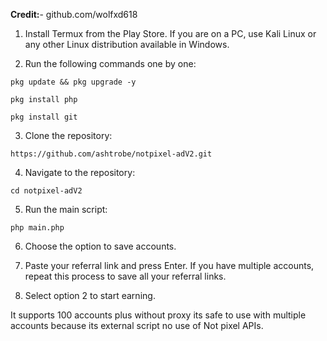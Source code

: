 **Credit:**- github.com/wolfxd618

1. Install Termux from the Play Store. If you are on a PC, use Kali Linux or any other Linux distribution available in Windows.

2. Run the following commands one by one:
```
pkg update && pkg upgrade -y
```
```
pkg install php
```
```
pkg install git
```
3. Clone the repository:
```
https://github.com/ashtrobe/notpixel-adV2.git
```
4. Navigate to the repository:
```
cd notpixel-adV2
```
5. Run the main script:
```
php main.php
```
6. Choose the option to save accounts.

7. Paste your referral link and press Enter. If you have multiple accounts, repeat this process to save all your referral links.

8. Select option 2 to start earning.

It supports 100 accounts plus without proxy its safe to use with multiple accounts because its external script no use of Not pixel APIs.
